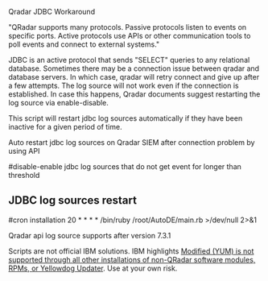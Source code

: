 Qradar JDBC Workaround

"QRadar supports many protocols. Passive protocols listen to events on specific ports. Active protocols use APIs or other communication tools to poll events and connect to external systems."

JDBC is an active protocol that sends "SELECT" queries to any relational database. Sometimes there may be a connection issue between qradar and database servers. In which case, qradar will  retry connect and give up after a few attempts. The log source will not work even if the connection is established. In case this happens, Qradar documents suggest restarting the log source via enable-disable.

This script will restart jdbc log sources automatically if they have been inactive for a given period of time. 


Auto restart jdbc log sources on Qradar SIEM after connection problem by using API


#disable-enable jdbc log sources that do not get event for longer than threshold


## JDBC log sources restart
#cron installation
20 * * * * /bin/ruby /root/AutoDE/main.rb >/dev/null 2>&1

Qradar api log source supports after version 7.3.1


Scripts are not official IBM solutions. IBM highlights [Modified (YUM) is not supported through all other installations of non-QRadar software modules, RPMs, or Yellowdog Updater](https://www-01.ibm.com/support/docview.wss?uid=swg21991208). Use at your own risk.
